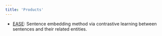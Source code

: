 ```yaml
---
title: 'Products'
---
```


<!-- 2022.12: herokuが死亡 -->
<!-- - [Pong RL](https://agile-dusk-17033.herokuapp.com/): Pong game where you can play against an AI agent trained by reinforcement learning. -->

- [EASE](https://github.com/studio-ousia/ease): Sentence embedding method via contrastive learning between sentences and their related entities.
